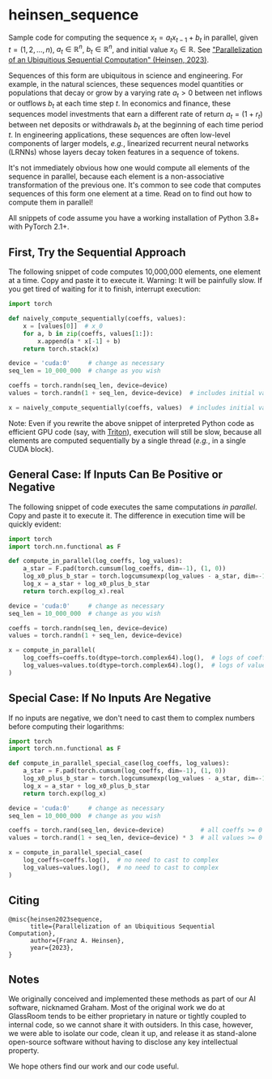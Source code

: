 # heinsen_sequence

Sample code for computing the sequence $x_t = a_t x_{t-1} + b_t$ in parallel, given $t = (1, 2, \dots, n)$, $a_t \in \mathbb{R}^n$, $b_t \in \mathbb{R}^n$, and initial value $x_0 \in \mathbb{R}$. See ["Parallelization of an Ubiquitious Sequential Computation" (Heinsen, 2023)](https://github.com/glassroom/heinsen_sequence/blob/main/preprint.pdf).

Sequences of this form are ubiquitous in science and engineering. For example, in the natural sciences, these sequences model quantities or populations that decay or grow by a varying rate $a_t > 0$ between net inflows or outflows $b_t$ at each time step $t$. In economics and finance, these sequences model investments that earn a different rate of return $a_t = (1 + r_t)$ between net deposits or withdrawals $b_t$ at the beginning of each time period $t$. In engineering applications, these sequences are often low-level components of larger models, *e.g.*, linearized recurrent neural networks (LRNNs) whose layers decay token features in a sequence of tokens.

It's not immediately obvious how one would compute all elements of the sequence in parallel, because each element is a non-associative transformation of the previous one. It's common to see code that computes sequences of this form one element at a time. Read on to find out how to compute them in parallel!

All snippets of code assume you have a working installation of Python 3.8+ with PyTorch 2.1+.


## First, Try the Sequential Approach

The following snippet of code computes 10,000,000 elements, one element at a time. Copy and paste it to execute it. Warning: It will be painfully slow. If you get tired of waiting for it to finish, interrupt execution:

```python
import torch

def naively_compute_sequentially(coeffs, values):
    x = [values[0]]  # x_0
    for a, b in zip(coeffs, values[1:]):
        x.append(a * x[-1] + b)
    return torch.stack(x)

device = 'cuda:0'     # change as necessary
seq_len = 10_000_000  # change as you wish

coeffs = torch.randn(seq_len, device=device)
values = torch.randn(1 + seq_len, device=device)  # includes initial value

x = naively_compute_sequentially(coeffs, values)  # includes initial value
```

Note: Even if you rewrite the above snippet of interpreted Python code as efficient GPU code (say, with [Triton](https://triton-lang.org)), execution will still be slow, because all elements are computed sequentially by a single thread (*e.g.*, in a single CUDA block).


## General Case: If Inputs Can Be Positive or Negative

The following snippet of code executes the same computations *in parallel*. Copy and paste it to execute it. The difference in execution time will be quickly evident:

```python
import torch
import torch.nn.functional as F

def compute_in_parallel(log_coeffs, log_values):
    a_star = F.pad(torch.cumsum(log_coeffs, dim=-1), (1, 0))              # eq (2) in paper
    log_x0_plus_b_star = torch.logcumsumexp(log_values - a_star, dim=-1)  # eq (7) in paper
    log_x = a_star + log_x0_plus_b_star                                   # eq (1) in paper
    return torch.exp(log_x).real

device = 'cuda:0'     # change as necessary
seq_len = 10_000_000  # change as you wish

coeffs = torch.randn(seq_len, device=device)
values = torch.randn(1 + seq_len, device=device)

x = compute_in_parallel(
    log_coeffs=coeffs.to(dtype=torch.complex64).log(),  # logs of coeffs < 0 are complex
    log_values=values.to(dtype=torch.complex64).log(),  # logs of values < 0 are complex
)
```


## Special Case: If No Inputs Are Negative

If no inputs are negative, we don't need to cast them to complex numbers before computing their logarithms:

```python
import torch
import torch.nn.functional as F

def compute_in_parallel_special_case(log_coeffs, log_values):
    a_star = F.pad(torch.cumsum(log_coeffs, dim=-1), (1, 0))              # eq (2) in paper
    log_x0_plus_b_star = torch.logcumsumexp(log_values - a_star, dim=-1)  # eq (7) in paper
    log_x = a_star + log_x0_plus_b_star                                   # eq (1) in paper
    return torch.exp(log_x)                                               # already a float

device = 'cuda:0'     # change as necessary
seq_len = 10_000_000  # change as you wish

coeffs = torch.rand(seq_len, device=device)          # all coeffs >= 0
values = torch.rand(1 + seq_len, device=device) * 3  # all values >= 0

x = compute_in_parallel_special_case(
    log_coeffs=coeffs.log(),  # no need to cast to complex
    log_values=values.log(),  # no need to cast to complex
)
```


## Citing

```
@misc{heinsen2023sequence,
      title={Parallelization of an Ubiquitious Sequential Computation},
      author={Franz A. Heinsen},
      year={2023},
}
```


## Notes

We originally conceived and implemented these methods as part of our AI software, nicknamed Graham. Most of the original work we do at GlassRoom tends to be either proprietary in nature or tightly coupled to internal code, so we cannot share it with outsiders. In this case, however, we were able to isolate our code, clean it up, and release it as stand-alone open-source software without having to disclose any key intellectual property.

We hope others find our work and our code useful.
